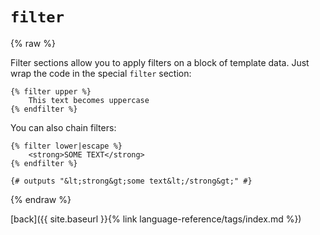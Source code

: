 `filter`
========

{% raw %}

Filter sections allow you to apply filters on a block of template data. Just wrap the code in the special `filter` section:

````twig
{% filter upper %}
    This text becomes uppercase
{% endfilter %}
````

You can also chain filters:

````twig
{% filter lower|escape %}
    <strong>SOME TEXT</strong>
{% endfilter %}

{# outputs "&lt;strong&gt;some text&lt;/strong&gt;" #}
````
{% endraw %}

[back]({{ site.baseurl }}{% link language-reference/tags/index.md %})
